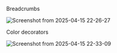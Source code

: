 Breadcrumbs

![Screenshot from 2025-04-15 22-26-27](https://github.com/user-attachments/assets/0b920a88-05ec-42f2-ac88-2d608b0e5ddf)

Color decorators

![Screenshot from 2025-04-15 22-33-09](https://github.com/user-attachments/assets/641717ce-df6f-4c3e-86e7-5e59f57f2a19)
